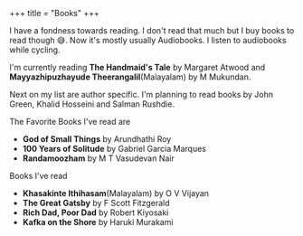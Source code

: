 +++
title = "Books"
+++

I have a fondness towards reading. I don't read that much but I buy books to read though 😅. Now it's mostly usually Audiobooks. I listen to audiobooks while cycling.

I'm currently reading **The Handmaid's Tale** by Margaret Atwood and **Mayyazhipuzhayude Theerangalil**(Malayalam) by M Mukundan.

Next on my list are author specific. I'm planning to read books by John Green, Khalid Hosseini and Salman Rushdie.

The Favorite Books I've read are

- **God of Small Things** by Arundhathi Roy
- **100 Years of Solitude** by Gabriel Garcia Marques
- **Randamoozham** by M T Vasudevan Nair

Books I've read

- **Khasakinte Ithihasam**(Malayalam) by O V Vijayan
- **The Great Gatsby** by F Scott Fitzgerald
- **Rich Dad, Poor Dad** by Robert Kiyosaki
- **Kafka on the Shore** by Haruki Murakami
